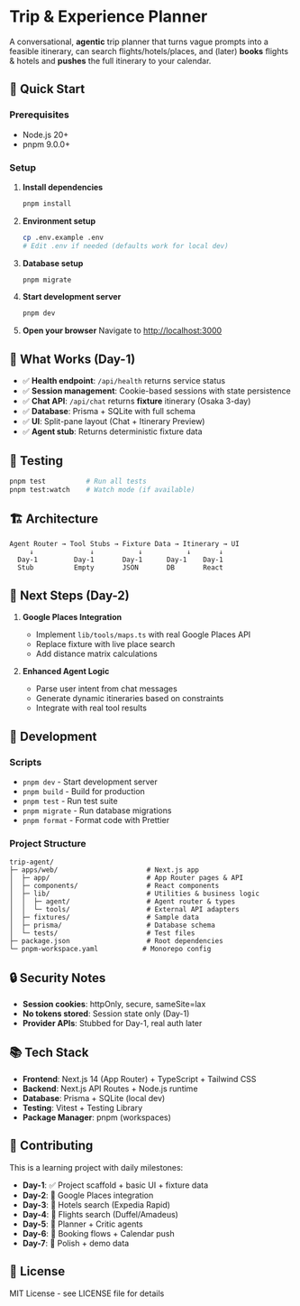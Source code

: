 # Trip & Experience Planner

A conversational, **agentic** trip planner that turns vague prompts into a feasible itinerary, can search flights/hotels/places, and (later) **books** flights & hotels and **pushes** the full itinerary to your calendar.

## 🚀 Quick Start

### Prerequisites
- Node.js 20+
- pnpm 9.0.0+

### Setup
1. **Install dependencies**
   ```bash
   pnpm install
   ```

2. **Environment setup**
   ```bash
   cp .env.example .env
   # Edit .env if needed (defaults work for local dev)
   ```

3. **Database setup**
   ```bash
   pnpm migrate
   ```

4. **Start development server**
   ```bash
   pnpm dev
   ```

5. **Open your browser**
   Navigate to [http://localhost:3000](http://localhost:3000)

## 🎯 What Works (Day-1)

- ✅ **Health endpoint**: `/api/health` returns service status
- ✅ **Session management**: Cookie-based sessions with state persistence
- ✅ **Chat API**: `/api/chat` returns **fixture** itinerary (Osaka 3-day)
- ✅ **Database**: Prisma + SQLite with full schema
- ✅ **UI**: Split-pane layout (Chat + Itinerary Preview)
- ✅ **Agent stub**: Returns deterministic fixture data

## 🧪 Testing

```bash
pnpm test          # Run all tests
pnpm test:watch    # Watch mode (if available)
```

## 🏗️ Architecture

```
Agent Router → Tool Stubs → Fixture Data → Itinerary → UI
     ↓              ↓           ↓           ↓       ↓
  Day-1         Day-1       Day-1      Day-1    Day-1
  Stub          Empty       JSON       DB       React
```

## 📅 Next Steps (Day-2)

1. **Google Places Integration**
   - Implement `lib/tools/maps.ts` with real Google Places API
   - Replace fixture with live place search
   - Add distance matrix calculations

2. **Enhanced Agent Logic**
   - Parse user intent from chat messages
   - Generate dynamic itineraries based on constraints
   - Integrate with real tool results

## 🔧 Development

### Scripts
- `pnpm dev` - Start development server
- `pnpm build` - Build for production
- `pnpm test` - Run test suite
- `pnpm migrate` - Run database migrations
- `pnpm format` - Format code with Prettier

### Project Structure
```
trip-agent/
├─ apps/web/                      # Next.js app
│  ├─ app/                        # App Router pages & API
│  ├─ components/                 # React components
│  ├─ lib/                        # Utilities & business logic
│  │  ├─ agent/                   # Agent router & types
│  │  └─ tools/                   # External API adapters
│  ├─ fixtures/                   # Sample data
│  ├─ prisma/                     # Database schema
│  └─ tests/                      # Test files
├─ package.json                   # Root dependencies
└─ pnpm-workspace.yaml           # Monorepo config
```

## 🔒 Security Notes

- **Session cookies**: httpOnly, secure, sameSite=lax
- **No tokens stored**: Session state only (Day-1)
- **Provider APIs**: Stubbed for Day-1, real auth later

## 📚 Tech Stack

- **Frontend**: Next.js 14 (App Router) + TypeScript + Tailwind CSS
- **Backend**: Next.js API Routes + Node.js runtime
- **Database**: Prisma + SQLite (local dev)
- **Testing**: Vitest + Testing Library
- **Package Manager**: pnpm (workspaces)

## 🤝 Contributing

This is a learning project with daily milestones:
- **Day-1**: ✅ Project scaffold + basic UI + fixture data
- **Day-2**: 🔄 Google Places integration
- **Day-3**: 🔄 Hotels search (Expedia Rapid)
- **Day-4**: 🔄 Flights search (Duffel/Amadeus)
- **Day-5**: 🔄 Planner + Critic agents
- **Day-6**: 🔄 Booking flows + Calendar push
- **Day-7**: 🔄 Polish + demo data

## 📄 License

MIT License - see LICENSE file for details
